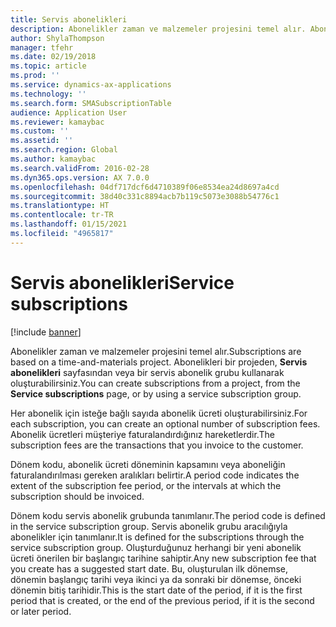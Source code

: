 ```yaml
---
title: Servis abonelikleri
description: Abonelikler zaman ve malzemeler projesini temel alır. Abonelikleri bir projeden, Servis abonelikleri sayfasından veya bir servis abonelik grubu kullanarak oluşturabilirsiniz.
author: ShylaThompson
manager: tfehr
ms.date: 02/19/2018
ms.topic: article
ms.prod: ''
ms.service: dynamics-ax-applications
ms.technology: ''
ms.search.form: SMASubscriptionTable
audience: Application User
ms.reviewer: kamaybac
ms.custom: ''
ms.assetid: ''
ms.search.region: Global
ms.author: kamaybac
ms.search.validFrom: 2016-02-28
ms.dyn365.ops.version: AX 7.0.0
ms.openlocfilehash: 04df717dcf6d4710389f06e8534ea24d8697a4cd
ms.sourcegitcommit: 38d40c331c8894acb7b119c5073e3088b54776c1
ms.translationtype: HT
ms.contentlocale: tr-TR
ms.lasthandoff: 01/15/2021
ms.locfileid: "4965817"
---
```

# <a name="service-subscriptions"></a><span data-ttu-id="b4dca-104">Servis abonelikleri</span><span class="sxs-lookup"><span data-stu-id="b4dca-104">Service subscriptions</span></span>

[!include [banner](../includes/banner.md)]

<span data-ttu-id="b4dca-105">Abonelikler zaman ve malzemeler projesini temel alır.</span><span class="sxs-lookup"><span data-stu-id="b4dca-105">Subscriptions are based on a time-and-materials project.</span></span> <span data-ttu-id="b4dca-106">Abonelikleri bir projeden, **Servis abonelikleri** sayfasından veya bir servis abonelik grubu kullanarak oluşturabilirsiniz.</span><span class="sxs-lookup"><span data-stu-id="b4dca-106">You can create subscriptions from a project, from the **Service subscriptions** page, or by using a service subscription group.</span></span>

<span data-ttu-id="b4dca-107">Her abonelik için isteğe bağlı sayıda abonelik ücreti oluşturabilirsiniz.</span><span class="sxs-lookup"><span data-stu-id="b4dca-107">For each subscription, you can create an optional number of subscription fees.</span></span> <span data-ttu-id="b4dca-108">Abonelik ücretleri müşteriye faturalandırdığınız hareketlerdir.</span><span class="sxs-lookup"><span data-stu-id="b4dca-108">The subscription fees are the transactions that you invoice to the customer.</span></span>

<span data-ttu-id="b4dca-109">Dönem kodu, abonelik ücreti döneminin kapsamını veya aboneliğin faturalandırılması gereken aralıkları belirtir.</span><span class="sxs-lookup"><span data-stu-id="b4dca-109">A period code indicates the extent of the subscription fee period, or the intervals at which the subscription should be invoiced.</span></span>

<span data-ttu-id="b4dca-110">Dönem kodu servis abonelik grubunda tanımlanır.</span><span class="sxs-lookup"><span data-stu-id="b4dca-110">The period code is defined in the service subscription group.</span></span> <span data-ttu-id="b4dca-111">Servis abonelik grubu aracılığıyla abonelikler için tanımlanır.</span><span class="sxs-lookup"><span data-stu-id="b4dca-111">It is defined for the subscriptions through the service subscription group.</span></span> <span data-ttu-id="b4dca-112">Oluşturduğunuz herhangi bir yeni abonelik ücreti önerilen bir başlangıç tarihine sahiptir.</span><span class="sxs-lookup"><span data-stu-id="b4dca-112">Any new subscription fee that you create has a suggested start date.</span></span> <span data-ttu-id="b4dca-113">Bu, oluşturulan ilk dönemse, dönemin başlangıç tarihi veya ikinci ya da sonraki bir dönemse, önceki dönemin bitiş tarihidir.</span><span class="sxs-lookup"><span data-stu-id="b4dca-113">This is the start date of the period, if it is the first period that is created, or the end of the previous period, if it is the second or later period.</span></span>



